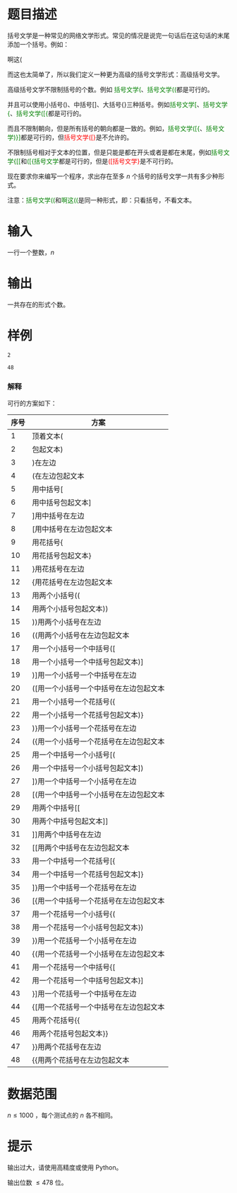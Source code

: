 # 题目描述

括号文学是一种常见的网络文学形式。常见的情况是说完一句话后在这句话的末尾添加一个括号。例如：

啊这(

而这也太简单了，所以我们定义一种更为高级的括号文学形式：高级括号文学。

高级括号文学不限制括号的个数。例如 <font color="green">括号文学(</font>、<font color="green">括号文学((</font>都是可行的。

并且可以使用小括号()、中括号[]、大括号{}三种括号。例如<font color="green">括号文学[</font>、<font color="green">括号文学{</font>、<font color="green">括号文学([{</font>都是可行的。

而且不限制朝向，但是所有括号的朝向都是一致的。例如，<font color="green">括号文学([{</font>、<font color="green">括号文学)}]</font>都是可行的，但<font color="red">括号文学([}</font>是不允许的。

不限制括号相对于文本的位置，但是只能是都在开头或者是都在末尾，例如<font color="green">括号文学{[[</font>和<font color="green">([{括号文学</font>都是可行的，但是<font color="red">([括号文学}</font>是不可行的。

现在要求你来编写一个程序，求出存在至多 $n$ 个括号的括号文学一共有多少种形式。

注意：<font color="green">括号文学((</font>和<font color="green">啊这((</font>是同一种形式，即：只看括号，不看文本。

# 输入

一行一个整数，$n$

# 输出

一共存在的形式个数。

# 样例

```input1
2
```

```output1
48
```

### 解释

可行的方案如下：

|序号|方案|
|---|---|
|1|顶着文本(|
|2|包起文本)|
|3|)在左边|
|4|(在左边包起文本|
|5|用中括号[|
|6|用中括号包起文本]|
|7|]用中括号在左边|
|8|[用中括号在左边包起文本|
|9|用花括号{|
|10|用花括号包起文本}|
|11|}用花括号在左边|
|12|{用花括号在左边包起文本|
|13|用两个小括号((|
|14|用两个小括号包起文本))|
|15|))用两个小括号在左边|
|16|((用两个小括号在左边包起文本|
|17|用一个小括号一个中括号([|
|18|用一个小括号一个中括号包起文本)]|
|19|)]用一个小括号一个中括号在左边|
|20|([用一个小括号一个中括号在左边包起文本|
|21|用一个小括号一个花括号({|
|22|用一个小括号一个花括号包起文本)}|
|23|)}用一个小括号一个花括号在左边|
|24|({用一个小括号一个花括号在左边包起文本|
|25|用一个中括号一个小括号[(|
|26|用一个中括号一个小括号包起文本])|
|27|])用一个中括号一个小括号在左边|
|28|[(用一个中括号一个小括号在左边包起文本|
|29|用两个中括号[[|
|30|用两个中括号包起文本]]|
|31|]]用两个中括号在左边|
|32|[[用两个中括号在左边包起文本|
|33|用一个中括号一个花括号[{|
|34|用一个中括号一个花括号包起文本]}|
|35|]}用一个中括号一个花括号在左边|
|36|[{用一个中括号一个花括号在左边包起文本|
|37|用一个花括号一个小括号{(|
|38|用一个花括号一个小括号包起文本})|
|39|})用一个花括号一个小括号在左边|
|40|{(用一个花括号一个小括号在左边包起文本|
|41|用一个花括号一个中括号{[|
|42|用一个花括号一个中括号包起文本}]|
|43|}]用一个花括号一个中括号在左边|
|44|{[用一个花括号一个中括号在左边包起文本|
|45|用两个花括号{{|
|46|用两个花括号包起文本}}|
|47|}}用两个花括号在左边|
|48|{{用两个花括号在左边包起文本|

# 数据范围

$n\leq 1000$ ，每个测试点的 $n$ 各不相同。

# 提示

输出过大，请使用高精度或使用 Python。

输出位数 $\leq 478$ 位。
